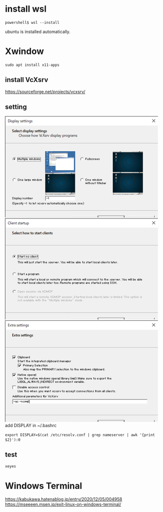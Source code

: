 # install wsl
```
powershell$ wsl --install
```

ubuntu is installed automatically.  

# Xwindow
```
sudo apt install x11-apps
```
## install VcXsrv
https://sourceforge.net/projects/vcxsrv/  
## setting
![setting_1](https://github.com/sugikazu75/wsl_setup/blob/images/Display_settings_1.png)
![setting_2](https://github.com/sugikazu75/wsl_setup/blob/images/Display_settings_2.png)
![setting_3](https://github.com/sugikazu75/wsl_setup/blob/images/Display_settings_3.png)  
add DISPLAY in ~/.bashrc  
```
export DISPLAY=$(cat /etc/resolv.conf | grep nameserver | awk '{print $2}'):0
```
## test
```
xeyes
```

# Windows Terminal
https://kabukawa.hatenablog.jp/entry/2020/12/05/004958
https://mseeeen.msen.jp/exit-linux-on-windows-terminal/
